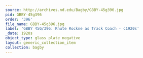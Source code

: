 ```yaml
---
source: http://archives.nd.edu/Bagby/GBBY-45g396.jpg
pid: GBBY-45g396
order: '396'
file_name: GBBY-45g396.jpg
label: 'GBBY 45G/396: Knute Rockne as Track Coach - c1920s'
_date: 1920s
object_type: glass plate negative
layout: generic_collection_item
collection: bagby
---
```

